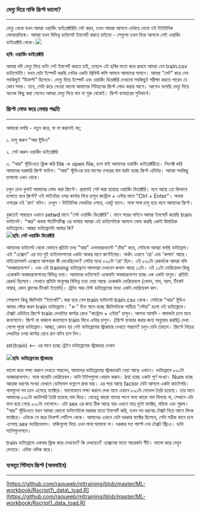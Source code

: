 ### মেন্যু দিয়ে নাকি স্ক্রিপ্ট ভালো?

---

মেন্যু থেকে যখন আমরা ওয়ার্কিং ডাইরেক্টরিটা সেট করব, তখন আমরা আসলে দেখিয়ে দেবো ওই টাইটানিক ফোল্ডারটাকে। আমরা যখন বিভিন্ন ডাটাসেট ইমপোর্ট করতে চাইবো - সেগুলো তখন নিয়ে আসবো সেই ওয়ার্কিং ডাইরেক্টরি থেকে।![](/assets/directory.PNG)

**ছবি: ওয়ার্কিং ডাইরেক্টরি**

আমরা যদি মেন্যু দিয়ে ডাটা সেট ইমপোর্ট করতে চাই, তাহলে এই ছবির মতো করে প্রথমে আমরা নেব train.csv ডাটাসেটটা। যখন যেটা ইম্পোর্ট করছি সেটার একটা প্রিভিউ কপি আসবে আমাদের সামনে। আমরা “সেট” করে নেব সবকিছুই “ডিফল্ট” হিসেবে। মেন্যু দিয়ে ইম্পোর্ট এবং ওয়ার্কিং ডিরেক্টরি দেখানো সবকিছুই পরীক্ষা করতে পারেন যে কোন সময়। তবে, সেটা করে নেওয়া ভালো আমাদের গিটহাবের স্ক্রিপ্ট লোড করার আগে। আগেও বলেছি মেন্যু দিয়ে অনেক কিছু করা গেলেও আমরা মেন্যু দিয়ে যাব না শুরু থেকেই। স্ক্রিপ্ট ব্যবহারের সুবিধার্থে।

### স্ক্রিপ্ট লোড করে নেবার পদ্ধতি

---

আবারো বলছি - নতুন করে, যা না করলেই নয়;

১. চালু করুন "আর ষ্টুডিও"

২. সেট করুন ওয়ার্কিং ডাইরেক্টরি

৩. "আর" স্টুডিওতে ক্লিক করি file → open file, চলে যাই আমাদের ওয়ার্কিং ডাইরেক্টরীতে। সিলেক্ট করি আমাদের দরকারি স্ক্রিপ্ট ফাইল। "আর" স্টুডিওর চার ভাগের ওপরের বাম ঘরটা হচ্ছে স্ক্রিপ্ট এডিটর। আমরা সবকিছু চালাবো এখন থেকে।

চলুন চোখ বুলাই আমাদের লোড করা স্ক্রিপ্টে। প্রথমেই সেট করা হয়েছে ওয়ার্কিং ডিরেক্টরি। মনে আছে তো কিভাবে চালাতে হবে স্ক্রিপ্ট? ওই লাইনটার ওপর কার্সার নিয়ে চাপুন কন্ট্রোল + এন্টার মানে "Ctrl + Enter"। অথবা ওপরের ওই 'রান' বাটন। দেখুন - টাইটানিক লেখাটার ওপরে, একটু ডানে। সঙ্গে সঙ্গে চালু হয়ে যাবে আমাদের স্ক্রিপ্ট।

বুঝতেই পারছেন এখানে setwd মানে "সেট ওয়ার্কিং ডিরেক্টরি"। মানে পরের লাইনে আমরা ইমপোর্ট করেছি train ডাটাসেট। “আর” অথবা স্ট্যাটিসটিক্স এর ভাষায় আমরা এই ডাটাসেটকে আসলে লোড করছি একটা দ্বিমাত্রিক ডাটাফ্রেমে। আচ্ছা ডাটাফ্রেমটা আবার কি?  
![](/assets/script.png)**ছবি: সেট ওয়ার্কিং ডিরেক্টরি**

আমাদের ডাটাসেট থেকে যেভাবে প্রতিটা তথ্য "আর" এনভায়রনমেন্ট "ষ্টোর" করে, সেটাকে আমরা বলছি ডাটাফ্রেম। এটা "এক্সেল" এর মত দুই ডাইমেনশনের একটা আধার মানে কন্টেইনার। অর্থাৎ এখানে ‘রো’ এবং 'কলাম' আছে। মাইক্রোসফট এক্সেলে আপনারা কী দেখেছিলেন? সেটার মধ্যে ৮৯১টা ‘রো’ ছিল। এই ৮৯১টা রেকর্ডকে আমরা বলি ‘অবজারভেশন’। এবং এই training ডাটাফ্রেমে আপনারা দেখবেন কলাম আছে ১২টা। এই ১২টা ভেরিয়েবল কিন্তু একেকটা অবজারভেশনের বিভিন্ন তথ্য। আমাদের ডাটাসেটে একেকটা অবজারভেশন হচ্ছে এক একটা মানুষ। প্রতিটা রেকর্ড হিসেবে। সেখানে প্রতিটা মানুষের বিভিন্ন তথ্য দেয়া আছে একেকটা ভেরিয়েবলে \(যেমন, নাম, বয়স, টিকেট নাম্বার, কোন ক্লাসের টিকেট ইত্যাদি\)। ট্রেনিং আর টেস্ট ডাটাফ্রেমের মধ্যে একটা ভেরিয়েবল কম।

শেষমেশ কিন্তু জিনিসটা "ইমপোর্ট": করা হয়ে গেল train ডাটাসেট train.csv থেকে। সেটাকে "আর" ষ্টুডিও আবার স্টোর করল train ডাটাফ্রেমে। "&lt;-" চিহ্ন মানে হচ্ছে জিনিসটাকে পাঠিয়ে "স্টোর" হলো ওই ডাটাফ্রেমে। টেক্সট এডিটরে স্ক্রিপ্টে train লেখাটায় কার্সার রেখে "কন্ট্রোল + এন্টার" চাপুন। আপনা আপনি - কমান্ডটা চলে যাবে কনসোলে। স্ক্রিপ্ট না থাকলে কনসোলে train লিখে এন্টার চাপুন। \(স্ক্রিপ্ট ব্যবহার করার জন্য অনুরোধ করছি\) দেখা গেলো পুরো ডাটাফ্রেম। আচ্ছা, কেমন হয় সেই ডাটাফ্রেমের স্ট্রাকচার দেখতে পারলে? চলুন দেখি তাহলে। স্ক্রিপ্টে নিচের লেখাটার ওপর কার্সার রেখে রান বাটন চাপ দিন।

str\(train\)  &lt;-- এর মানে হচ্ছে ট্রেইন ডাটাফ্রেমের স্ট্রাকচার দেখান

![](/assets/str.png)**ছবি: ডাটাফ্রেমের স্ট্রাকচার**

ভালো করে লক্ষ্য করলে দেখতে পারবেন, আমাদের ডাটাফ্রেমের স্ট্রাকচারটা দেয়া আছে এখানে। ডাটাফ্রেমে ৮৯১টা অবজারভেশন। সঙ্গে বারোটা ভেরিয়েবল। ডাটা টাইপগুলো খেয়াল করুন। Int হচ্ছে একটা পূর্ণ সংখ্যা। Num হচ্ছে আরেক ধরণের সংখ্যা যেখানে ডেসিমেল ভগ্নাংশ রাখা যায়। এর পরে আছে factor যেটা আসলে একটা ক্যাটেগরি। নামগুলো সব চলে এসেছে ফ্যাক্টরে। ভালোভাবে লক্ষ্য করলে দেখা যাবে এখানে ৮৯১টা লেভেল তৈরি হয়েছে। তার মানে আমাদের ৮৯১টা ক্যাটাগরি তৈরি হয়েছে নাম দিয়ে। যেহেতু কারো নামের সাথে অন্য কারো নাম মিলছে না, সেখানে এটা ভাগ হয়ে গেছে ৮৯১টা লেভেলে। এটা sex এর জন্য ঠিক আছে যার এখানে মাত্র দুটো ফ্যাক্টর, মহিলা এবং পুরুষ। "আর" স্টুডিওতে যখন আমরা কোনো ডাটাসেটকে দরকার মতো ইমপোর্ট করি, তখন সব ধরনের টেক্সট নিয়ে আসে লিংক ফ্যাক্টরে। এটাকে সে করে ডিফল্ট সেটিংস থেকে। আমাদের এখানে যেটা দরকার ফ্যাক্টর হিসেবে, সেটা সঠিক ভাবে চলে এসেছে sex ভ্যারিয়েবলে। বাকিগুলো নিয়ে এখন মাথা ঘামাবো না। দরকার মত পাল্টে নেব টেক্সট স্ট্রিংএ। ডাটা ম্যানিপুলেশনে।

train ডাটাফ্রেমে একবার ক্লিক করে দেখবেন? কি দেখছেন? এক্সেলের মতো আরেকটা শীট। ভালো করে দেখুন ভেতরে। এদিক ওদিক করে।

### ব্যবহৃত গিটহাব স্ক্রিপ্ট \(অনলাইন\)

---

[https://github.com/raqueeb/mltraining/blob/master/ML-workbook/Rscript1\_data\_load.R](https://github.com/raqueeb/mltraining/blob/master/ML-workbook/Rscript1_data_load.R)

